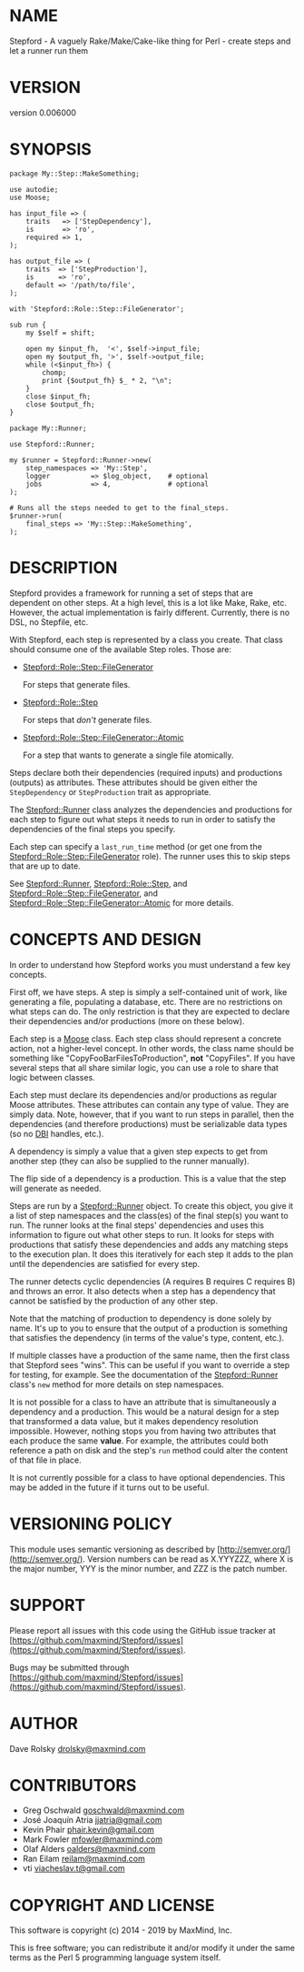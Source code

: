 # NAME

Stepford - A vaguely Rake/Make/Cake-like thing for Perl - create steps and let a runner run them

# VERSION

version 0.006000

# SYNOPSIS

    package My::Step::MakeSomething;

    use autodie;
    use Moose;

    has input_file => (
        traits   => ['StepDependency'],
        is       => 'ro',
        required => 1,
    );

    has output_file => (
        traits  => ['StepProduction'],
        is      => 'ro',
        default => '/path/to/file',
    );

    with 'Stepford::Role::Step::FileGenerator';

    sub run {
        my $self = shift;

        open my $input_fh,  '<', $self->input_file;
        open my $output_fh, '>', $self->output_file;
        while (<$input_fh>) {
            chomp;
            print {$output_fh} $_ * 2, "\n";
        }
        close $input_fh;
        close $output_fh;
    }

    package My::Runner;

    use Stepford::Runner;

    my $runner = Stepford::Runner->new(
        step_namespaces => 'My::Step',
        logger          => $log_object,    # optional
        jobs            => 4,              # optional
    );

    # Runs all the steps needed to get to the final_steps.
    $runner->run(
        final_steps => 'My::Step::MakeSomething',
    );

# DESCRIPTION

Stepford provides a framework for running a set of steps that are dependent on
other steps. At a high level, this is a lot like Make, Rake, etc. However, the
actual implementation is fairly different. Currently, there is no DSL, no
Stepfile, etc.

With Stepford, each step is represented by a class you create. That class
should consume one of the available Step roles. Those are:

- [Stepford::Role::Step::FileGenerator](https://metacpan.org/pod/Stepford::Role::Step::FileGenerator)

    For steps that generate files.

- [Stepford::Role::Step](https://metacpan.org/pod/Stepford::Role::Step)

    For steps that _don't_ generate files.

- [Stepford::Role::Step::FileGenerator::Atomic](https://metacpan.org/pod/Stepford::Role::Step::FileGenerator::Atomic)

    For a step that wants to generate a single file atomically.

Steps declare both their dependencies (required inputs) and productions
(outputs) as attributes. These attributes should be given either the
`StepDependency` or `StepProduction` trait as appropriate.

The [Stepford::Runner](https://metacpan.org/pod/Stepford::Runner) class analyzes the dependencies and productions for
each step to figure out what steps it needs to run in order to satisfy the
dependencies of the final steps you specify.

Each step can specify a `last_run_time` method (or get one from the
[Stepford::Role::Step::FileGenerator](https://metacpan.org/pod/Stepford::Role::Step::FileGenerator) role). The runner uses this to skip
steps that are up to date.

See [Stepford::Runner](https://metacpan.org/pod/Stepford::Runner), [Stepford::Role::Step](https://metacpan.org/pod/Stepford::Role::Step), and
[Stepford::Role::Step::FileGenerator](https://metacpan.org/pod/Stepford::Role::Step::FileGenerator), and
[Stepford::Role::Step::FileGenerator::Atomic](https://metacpan.org/pod/Stepford::Role::Step::FileGenerator::Atomic) for more details.

# CONCEPTS AND DESIGN

In order to understand how Stepford works you must understand a few key concepts.

First off, we have steps. A step is simply a self-contained unit of work, like
generating a file, populating a database, etc. There are no restrictions on
what steps can do. The only restriction is that they are expected to declare
their dependencies and/or productions (more on these below).

Each step is a [Moose](https://metacpan.org/pod/Moose) class. Each step class should represent a concrete
action, not a higher-level concept. In other words, the class name should be
something like "CopyFooBarFilesToProduction", **not** "CopyFiles". If you have
several steps that all share similar logic, you can use a role to share that
logic between classes.

Each step must declare its dependencies and/or productions as regular Moose
attributes. These attributes can contain any type of value. They are simply
data. Note, however, that if you want to run steps in parallel, then the
dependencies (and therefore productions) must be serializable data types (so
no [DBI](https://metacpan.org/pod/DBI) handles, etc.).

A dependency is simply a value that a given step expects to get from another
step (they can also be supplied to the runner manually).

The flip side of a dependency is a production. This is a value that the step
will generate as needed.

Steps are run by a [Stepford::Runner](https://metacpan.org/pod/Stepford::Runner) object. To create this object, you give
it a list of step namespaces and the class(es) of the final step(s) you want
to run. The runner looks at the final steps' dependencies and uses this
information to figure out what other steps to run. It looks for steps with
productions that satisfy these dependencies and adds any matching steps to the
execution plan. It does this iteratively for each step it adds to the plan
until the dependencies are satisfied for every step.

The runner detects cyclic dependencies (A requires B requires C requires B)
and throws an error. It also detects when a step has a dependency that cannot
be satisfied by the production of any other step.

Note that the matching of production to dependency is done solely by
name. It's up to you to ensure that the output of a production is something
that satisfies the dependency (in terms of the value's type, content, etc.).

If multiple classes have a production of the same name, then the first class
that Stepford sees "wins". This can be useful if you want to override a step
for testing, for example. See the documentation of the [Stepford::Runner](https://metacpan.org/pod/Stepford::Runner)
class's `new` method for more details on step namespaces.

It is not possible for a class to have an attribute that is simultaneously a
dependency and a production. This would be a natural design for a step that
transformed a data value, but it makes dependency resolution
impossible. However, nothing stops you from having two attributes that each
produce the same **value**. For example, the attributes could both reference a
path on disk and the step's `run` method could alter the content of that file
in place.

It is not currently possible for a class to have optional dependencies. This
may be added in the future if it turns out to be useful.

# VERSIONING POLICY

This module uses semantic versioning as described by
[http://semver.org/](http://semver.org/). Version numbers can be read as X.YYYZZZ, where X is the
major number, YYY is the minor number, and ZZZ is the patch number.

# SUPPORT

Please report all issues with this code using the GitHub issue tracker at
[https://github.com/maxmind/Stepford/issues](https://github.com/maxmind/Stepford/issues).

Bugs may be submitted through [https://github.com/maxmind/Stepford/issues](https://github.com/maxmind/Stepford/issues).

# AUTHOR

Dave Rolsky <drolsky@maxmind.com>

# CONTRIBUTORS

- Greg Oschwald <goschwald@maxmind.com>
- José Joaquín Atria <jjatria@gmail.com>
- Kevin Phair <phair.kevin@gmail.com>
- Mark Fowler <mfowler@maxmind.com>
- Olaf Alders <oalders@maxmind.com>
- Ran Eilam <reilam@maxmind.com>
- vti <viacheslav.t@gmail.com>

# COPYRIGHT AND LICENSE

This software is copyright (c) 2014 - 2019 by MaxMind, Inc.

This is free software; you can redistribute it and/or modify it under
the same terms as the Perl 5 programming language system itself.
